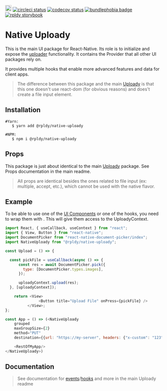 <a href="https://badge.fury.io/js/%40rpldy%2Fnative-uploady">
    <img src="https://badge.fury.io/js/%40rpldy%2Fnative-uploady.svg" alt="npm version" height="20"></a>
<a href="https://circleci.com/gh/rpldy/react-uploady">
    <img src="https://circleci.com/gh/rpldy/react-uploady.svg?style=svg" alt="circleci status"/></a>  
<a href="https://codecov.io/gh/rpldy/react-uploady">
    <img src="https://codecov.io/gh/rpldy/react-uploady/branch/master/graph/badge.svg" alt="codecov status"/></a> 
<a href="https://bundlephobia.com/result?p=@rpldy/native-uploady">
    <img src="https://badgen.net/bundlephobia/minzip/@rpldy/native-uploady" alt="bundlephobia badge"/></a>
<a href="https://react-uploady-storybook.netlify.com/?path=/story/native-uploady--simple">
   <img src="https://cdn.jsdelivr.net/gh/storybookjs/brand@master/badge/badge-storybook.svg" alt="rpldy storybook"/></a> 

# Native Uploady

This is the main UI package for React-Native. Its role is to initialize and expose the [uploader](../../core/uploader) functionality.
It contains the Provider that all other UI packages rely on.

It provides multiple hooks that enable more advanced features and data for client apps.

> The difference between this package and the main [Uploady](../../uploady) is that this one doesn't use react-dom (for obvious reasons) and does't create a file input element.

## Installation

```shell
#Yarn: 
   $ yarn add @rpldy/native-uploady

#NPM:
   $ npm i @rpldy/native-uploady
``` 

## Props

This package is just about identical to the main [Uploady](../../uploady) package. 
See Props documentation in the main readme.

> All props are identical besides the ones related to file input (ex: multiple, accept, etc.), which cannot be used with the native flavor.

## Example

To be able to use one of the [UI Components](../../../README.md#ui-packages) or one of the hooks, you need to wrap them with <Uploady>.
This will give them access to the UploadyContext.

```javascript
import React, { useCallback, useContext } from "react";
import { View, Button } from "react-native";
import DocumentPicker from "react-native-document-picker/index";
import NativeUploady from "@rpldy/native-uploady";

const Upload = () => {

  const pickFile = useCallback(async () => {
      const res = await DocumentPicker.pick({
        type: [DocumentPicker.types.images],
      });

      uploadyContext.upload(res);
  }, [uploadyContext]);

    return <View>
               <Button title="Upload File" onPress={pickFile} />
          </View>;
};

const App = () => (<NativeUploady    
    grouped
    maxGroupSize={2}
    method="PUT"
    destination={{url: "https://my-server", headers: {"x-custom": "123"}}}>

    <RestOfMyApp/>
</NativeUploady>)

```

## Documentation

> See documentation for [events](../../ui/uploady#events)/[hooks](../../ui/uploady#hooks) and more in the main Uploady readme